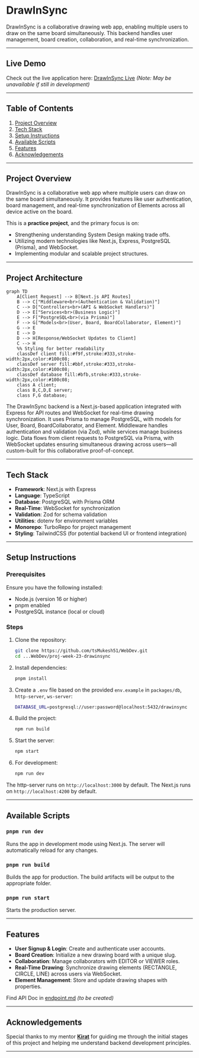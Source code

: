 # DrawInSync

DrawInSync is a collaborative drawing web app, enabling multiple users to draw on the same board simultaneously. This backend handles user management, board creation, collaboration, and real-time synchronization.

---

## Live Demo

Check out the live application here: [DrawInSync Live](https://drawinsync.vercel.app/) *(Note: May be unavailable if still in development)*

---

## **Table of Contents**

1. [Project Overview](#project-overview)
2. [Tech Stack](#tech-stack)
3. [Setup Instructions](#setup-instructions)
4. [Available Scripts](#available-scripts)
5. [Features](#features)
6. [Acknowledgements](#acknowledgements)

---

## **Project Overview**

DrawInSync is a collaborative web app where multiple users can draw on the same board simultaneously. It provides features like user authentication, board management, and real-time synchronization of Elements across all device active on the board.

This is a **practice project**, and the primary focus is on:
- Strengthening understanding System Design making trade offs.
- Utilizing modern technologies like Next.js, Express, PostgreSQL (Prisma), and WebSocket.
- Implementing modular and scalable project structures.

---

## **Project Architecture**

```mermaid
graph TD
    A[Client Request] --> B[Next.js API Routes]
    B --> C["Middleware<br>(Authentication & Validation)"]
    C --> D["Controllers<br>(API & WebSocket Handlers)"]
    D --> E["Services<br>(Business Logic)"]
    E --> F["PostgreSQL<br>(via Prisma)"]
    F --> G["Models<br>(User, Board, BoardCollaborator, Element)"]
    G --> E
    E --> D
    D --> H[Response/WebSocket Updates to Client]
    C --> H
    %% Styling for better readability
    classDef client fill:#f9f,stroke:#333,stroke-width:2px,color:#100c08;
    classDef server fill:#bbf,stroke:#333,stroke-width:2px,color:#100c08;
    classDef database fill:#bfb,stroke:#333,stroke-width:2px,color:#100c08;
    class A client;
    class B,C,D,E server;
    class F,G database;
```

The DrawInSync backend is a Next.js-based application integrated with Express for API routes and WebSocket for real-time drawing synchronization. It uses Prisma to manage PostgreSQL, with models for User, Board, BoardCollaborator, and Element. Middleware handles authentication and validation (via Zod), while services manage business logic. Data flows from client requests to PostgreSQL via Prisma, with WebSocket updates ensuring simultaneous drawing across users—all custom-built for this collaborative proof-of-concept.

---

## **Tech Stack**

- **Framework**: Next.js with Express
- **Language**: TypeScript
- **Database**: PostgreSQL with Prisma ORM
- **Real-Time**: WebSocket for synchronization
- **Validation**: Zod for schema validation
- **Utilities**: dotenv for environment variables
- **Monorepo**: TurboRepo for project management
- **Styling**: TailwindCSS (for potential backend UI or frontend integration)

---

## **Setup Instructions**

### Prerequisites
Ensure you have the following installed:
- Node.js (version 16 or higher)
- pnpm enabled
- PostgreSQL instance (local or cloud)

### Steps

1. Clone the repository:
   ```bash
   git clone https://github.com/tsMukesh51/WebDev.git
   cd ...WebDev/proj-week-23-drawinsync
   ```

2. Install dependencies:
   ```bash
   pnpm install
   ```

3. Create a `.env` file based on the provided `env.example` in `packages/db`, `http-server`, `ws-server`:
   ```bash
   DATABASE_URL=postgresql://user:password@localhost:5432/drawinsync
   ```

4. Build the project:
   ```bash
   npm run build
   ```

5. Start the server:
   ```bash
   npm start
   ```

6. For development:
   ```bash
   npm run dev
   ```

The http-server runs on `http://localhost:3000` by default.
The Next.js runs on `http://localhost:4200` by default.

---

## **Available Scripts**

### **`pnpm run dev`**
Runs the app in development mode using Next.js. The server will automatically reload for any changes.

### **`pnpm run build`**
Builds the app for production. The build artifacts will be output to the appropriate folder.

### **`pnpm run start`**
Starts the production server.

---

## **Features**

- **User Signup & Login**: Create and authenticate user accounts.
- **Board Creation**: Initialize a new drawing board with a unique slug.
- **Collaboration**: Manage collaborators with EDITOR or VIEWER roles.
- **Real-Time Drawing**: Synchronize drawing elements (RECTANGLE, CIRCLE, LINE) across users via WebSocket.
- **Element Management**: Store and update drawing shapes with properties.

Find API Doc in [endpoint.md](endpoint.md) *(to be created)*

---

## **Acknowledgements**

Special thanks to my mentor **[Kirat](https://github.com/hkirat)** for guiding me through the initial stages of this project and helping me understand backend development principles.

---
